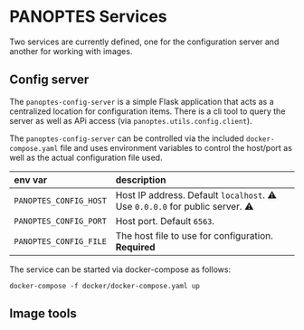 PANOPTES Services
=================

Two services are currently defined, one for the configuration server and
another for working with images.

## Config server

The `panoptes-config-server` is a simple Flask application that acts as
a centralized location for configuration items. There is a cli tool to
query the server as well as APi access (via
`panoptes.utils.config.client`).

The `panoptes-config-server` can be controlled via the included
`docker-compose.yaml` file and uses environment variables to control the
host/port as well as the actual configuration file used.

| env var                | description                                                                                |
|:-----------------------|:-------------------------------------------------------------------------------------------|
| `PANOPTES_CONFIG_HOST` | Host IP address. Default `localhost`. :warning: Use `0.0.0.0` for public server. :warning: |
| `PANOPTES_CONFIG_PORT` | Host port. Default `6563`.                                                                 |
| `PANOPTES_CONFIG_FILE` | The host file to use for configuration. **Required**                                       |

The service can be started via docker-compose as follows:

```
docker-compose -f docker/docker-compose.yaml up
```

## Image tools
